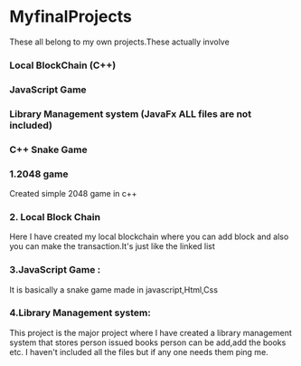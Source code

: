 # MyfinalProjects

These all belong to my own projects.These actually involve 

### Local BlockChain (C++)
### JavaScript Game
### Library Management system (JavaFx ALL files are not included)
### C++ Snake Game 
### 1.2048 game
Created simple 2048 game in c++ 

### 2. Local Block Chain
Here I have created my local blockchain where you can add block and also you can make the transaction.It's just like the linked list 


### 3.JavaScript Game :
It is basically a snake game made in javascript,Html,Css

### 4.Library Management system:
This project is the major project where I have created a library management system that stores person issued books
person  can be add,add the books etc.
I haven't included all the files but if any one needs them ping me.
